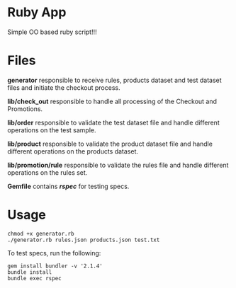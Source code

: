 # Ruby App

Simple OO based ruby script!!!

# Files

**generator** responsible to receive rules, products dataset and test dataset files and initiate the checkout process.

**lib/check_out** responsible to handle all processing of the Checkout and Promotions.

**lib/order** responsible to validate the test dataset file and handle different operations on the test sample.

**lib/product** responsible to validate the product dataset file and handle different operations on the products dataset.

**lib/promotion/rule** responsible to validate the rules file and handle different operations on the rules set.

**Gemfile** contains ***rspec*** for testing specs.

# Usage

    chmod +x generator.rb
    ./generator.rb rules.json products.json test.txt

To test specs, run the following:

    gem install bundler -v '2.1.4'
    bundle install
    bundle exec rspec
